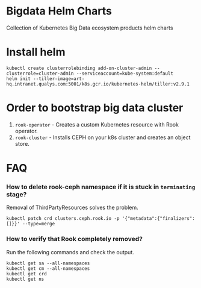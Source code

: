 # Bigdata Helm Charts

Collection of Kubernetes Big Data ecosystem products helm charts

# Install helm

```
kubectl create clusterrolebinding add-on-cluster-admin --clusterrole=cluster-admin --serviceaccount=kube-system:default
helm init --tiller-image=art-hq.intranet.qualys.com:5001/k8s.gcr.io/kubernetes-helm/tiller:v2.9.1
```

# Order to bootstrap big data cluster

1.  `rook-operator` - Creates a custom Kubernetes resource with Rook operator.
2.  `rook-cluster` - Installs CEPH on your k8s cluster and creates an object store.

# FAQ

### How to delete rook-ceph namespace if it is stuck in `terminating` stage?

Removal of ThirdPartyResources solves the problem.

```
kubectl patch crd clusters.ceph.rook.io -p '{"metadata":{"finalizers": []}}' --type=merge
```

### How to verify that Rook completely removed?

Run the following commands and check the output.

```
kubectl get sa --all-namespaces
kubectl get cm --all-namespaces
kubectl get crd
kubectl get ns
```
